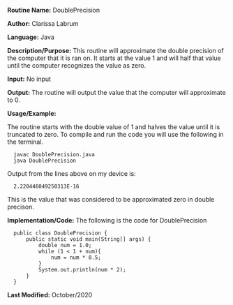 **Routine Name:** DoublePrecision  

**Author:** Clarissa Labrum

**Language:** Java

**Description/Purpose:** This routine will approximate the double precision of the computer that it is ran on. It starts at the value 1 
and will half that value until the computer recognizes the value as zero.

**Input:** No input

**Output:** The routine will output the value that the computer will approximate to 0.

**Usage/Example:**

The routine starts with the double value of 1 and halves the value until it is truncated to zero. To compile and run the code you will use
the following in the terminal.

      javac DoublePrecision.java
      java DoublePrecision

Output from the lines above on my device is:

      2.220446049250313E-16

This is the value that was considered to be approximated zero in double precison.

**Implementation/Code:** The following is the code for DoublePrecision

      public class DoublePrecision {
          public static void main(String[] args) {
              double num = 1.0;
              while (1 < 1 + num){
                  num = num * 0.5;
              }
              System.out.println(num * 2);
          }
      }

**Last Modified:** October/2020
